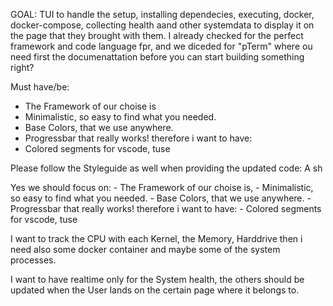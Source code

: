 GOAL: TUI to handle the setup, installing dependecies, executing, docker,  docker-compose, collecting health aand other systemdata to display it on the page that they brought with them.
I already checked for the perfect framework and code language fpr, and we diceded for "pTerm" where ou need first the documenattation before you can start building something right?


Must have/be:
- The Framework of our choise is
- Minimalistic, so easy to find what you needed.
- Base Colors, that we use anywhere.
- Progressbar that really works! therefore i want to have:
- Colored segments for vscode, tuse 

Please follow the Styleguide as well when providing the updated code:
A sh



Yes we should focus on: - The Framework of our choise is, - Minimalistic, so easy to find what you needed. - Base Colors, that we use anywhere. - Progressbar that really works! therefore i want to have: - Colored segments for vscode, tuse 

I want to track the CPU with each Kernel, the Memory, Harddrive then i need also some docker container and maybe some of the system processes.


I want to have realtime only for the System health, the others should be updated when the User lands on the certain page where it belongs to.
